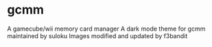 # gcmm
A gamecube/wii memory card manager
A dark mode theme for gcmm maintained by suloku
Images modified and updated by f3bandit
